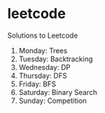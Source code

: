 # leetcode
Solutions to Leetcode
1. Monday: Trees
2. Tuesday: Backtracking
3. Wednesday: DP
4. Thursday: DFS
5. Friday: BFS
6. Saturday: Binary Search
7. Sunday: Competition

